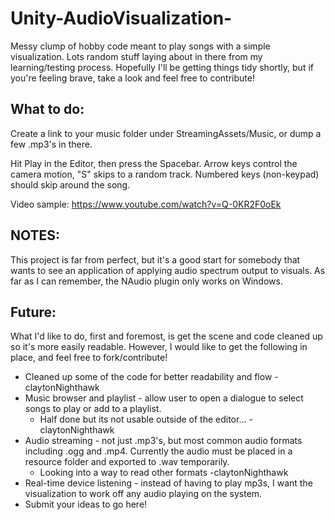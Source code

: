 # Unity-AudioVisualization-
Messy clump of hobby code meant to play songs with a simple visualization. Lots random stuff laying about in there from my learning/testing process.
Hopefully I'll be getting things tidy shortly, but if you're feeling brave, take a look and feel free to contribute!


## What to do:

Create a link to your music folder under StreamingAssets/Music, or dump a few .mp3's in there.

Hit Play in the Editor, then press the Spacebar. Arrow keys control the camera motion, "S" skips to a random track. Numbered keys (non-keypad) should skip around the song.

Video sample: https://www.youtube.com/watch?v=Q-0KR2F0oEk

## NOTES:

This project is far from perfect, but it's a good start for somebody that wants to see an application of applying audio spectrum output to visuals. As far as I can remember, the NAudio plugin only works on Windows.

## Future:

What I'd like to do, first and foremost, is get the scene and code cleaned up so it's more easily readable. However, I would like to get the following in place, and feel free to fork/contribute!
   * Cleaned up some of the code for better readability and flow -claytonNighthawk
* Music browser and playlist - allow user to open a dialogue to select songs to play or add to a playlist. 
    * Half done but its not usable outside of the editor... -claytonNighthawk 
* Audio streaming - not just .mp3's, but most common audio formats including .ogg and .mp4. Currently the audio must be placed in a resource folder and exported to .wav temporarily.
    * Looking into a way to read other formats -claytonNighthawk 
* Real-time device listening - instead of having to play mp3s, I want the visualization to work off any audio playing on the system.
* Submit your ideas to go here!
